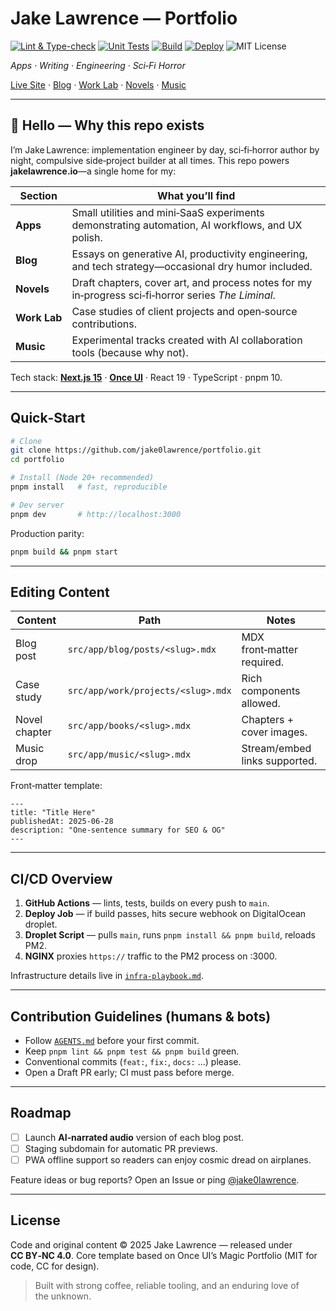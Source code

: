 # Jake Lawrence — Portfolio

[![Lint & Type-check](https://github.com/jake0lawrence/portfolio/actions/workflows/lint.yml/badge.svg?branch=main)](https://github.com/jake0lawrence/portfolio/actions/workflows/lint.yml)
[![Unit Tests](https://github.com/jake0lawrence/portfolio/actions/workflows/test.yml/badge.svg?branch=main)](https://github.com/jake0lawrence/portfolio/actions/workflows/test.yml)
[![Build](https://github.com/jake0lawrence/portfolio/actions/workflows/build.yml/badge.svg?branch=main)](https://github.com/jake0lawrence/portfolio/actions/workflows/build.yml)
[![Deploy](https://github.com/jake0lawrence/portfolio/actions/workflows/deploy.yml/badge.svg?branch=main)](https://github.com/jake0lawrence/portfolio/actions/workflows/deploy.yml)
![MIT License](https://img.shields.io/github/license/jake0lawrence/portfolio)


*Apps · Writing · Engineering · Sci‑Fi Horror*

[Live Site](https://jakelawrence.io) · [Blog](/blog) · [Work Lab](/work) · [Novels](/books) · [Music](/music)

---

## 🤖 Hello — Why this repo exists

I’m Jake Lawrence: implementation engineer by day, sci‑fi‑horror author by night, compulsive side‑project builder at all times. This repo powers **jakelawrence.io**—a single home for my:

| Section      | What you’ll find                                                                                    |
| ------------ | --------------------------------------------------------------------------------------------------- |
| **Apps**     | Small utilities and mini‑SaaS experiments demonstrating automation, AI workflows, and UX polish.    |
| **Blog**     | Essays on generative AI, productivity engineering, and tech strategy—occasional dry humor included. |
| **Novels**   | Draft chapters, cover art, and process notes for my in‑progress sci‑fi‑horror series *The Liminal*. |
| **Work Lab** | Case studies of client projects and open‑source contributions.                                      |
| **Music**    | Experimental tracks created with AI collaboration tools (because why not).                          |

Tech stack: **[Next.js 15](https://nextjs.org)** · **[Once UI](https://once-ui.com)** · React 19 · TypeScript · pnpm 10.

---

## Quick‑Start

```bash
# Clone
git clone https://github.com/jake0lawrence/portfolio.git
cd portfolio

# Install (Node 20+ recommended)
pnpm install   # fast, reproducible

# Dev server
pnpm dev       # http://localhost:3000
```

Production parity:

```bash
pnpm build && pnpm start
```

---

## Editing Content

| Content       | Path                               | Notes                         |
| ------------- | ---------------------------------- | ----------------------------- |
| Blog post     | `src/app/blog/posts/<slug>.mdx`    | MDX front‑matter required.    |
| Case study    | `src/app/work/projects/<slug>.mdx` | Rich components allowed.      |
| Novel chapter | `src/app/books/<slug>.mdx`         | Chapters + cover images.      |
| Music drop    | `src/app/music/<slug>.mdx`         | Stream/embed links supported. |

Front‑matter template:

```mdx
---
title: "Title Here"
publishedAt: 2025‑06‑28
description: "One‑sentence summary for SEO & OG"
---
```

---

## CI/CD Overview

1. **GitHub Actions** — lints, tests, builds on every push to `main`.
2. **Deploy Job** — if build passes, hits secure webhook on DigitalOcean droplet.
3. **Droplet Script** — pulls `main`, runs `pnpm install && pnpm build`, reloads PM2.
4. **NGINX** proxies `https://` traffic to the PM2 process on :3000.

Infrastructure details live in [`infra-playbook.md`](infra-playbook.md).

---

## Contribution Guidelines (humans & bots)

* Follow [`AGENTS.md`](AGENTS.md) before your first commit.
* Keep `pnpm lint && pnpm test && pnpm build` green.
* Conventional commits (`feat:`, `fix:`, `docs:` …) please.
* Open a Draft PR early; CI must pass before merge.

---

## Roadmap

* [ ] Launch **AI‑narrated audio** version of each blog post.
* [ ] Staging subdomain for automatic PR previews.
* [ ] PWA offline support so readers can enjoy cosmic dread on airplanes.

Feature ideas or bug reports? Open an Issue or ping [@jake0lawrence](https://github.com/jake0lawrence).

---

## License

Code and original content © 2025 Jake Lawrence — released under **CC BY‑NC 4.0**. Core template based on Once UI’s Magic Portfolio (MIT for code, CC for design).

> Built with strong coffee, reliable tooling, and an enduring love of the unknown.
